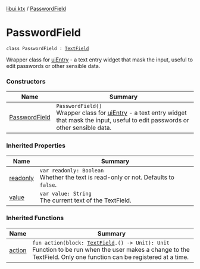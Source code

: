[libui.ktx](../README.md) / [PasswordField](README.md)

# PasswordField

`class PasswordField : `[`TextField`](../-text-field/README.md)

Wrapper class for [uiEntry](../../libui/ui-entry.md) - a text entry widget that mask the input,
useful to edit passwords or other sensible data.

### Constructors

| Name | Summary |
|---|---|
| [PasswordField](-password-field.md) | `PasswordField()`<br>Wrapper class for [uiEntry](../../libui/ui-entry.md) - a text entry widget that mask the input, useful to edit passwords or other sensible data. |

### Inherited Properties

| Name | Summary |
|---|---|
| [readonly](../-text-field/readonly.md) | `var readonly: Boolean`<br>Whether the text is read-only or not. Defaults to `false`. |
| [value](../-text-field/value.md) | `var value: String`<br>The current text of the TextField. |

### Inherited Functions

| Name | Summary |
|---|---|
| [action](../-text-field/action.md) | `fun action(block: `[`TextField`](../-text-field/README.md)`.() -> Unit): Unit`<br>Function to be run when the user makes a change to the TextField. Only one function can be registered at a time. |
